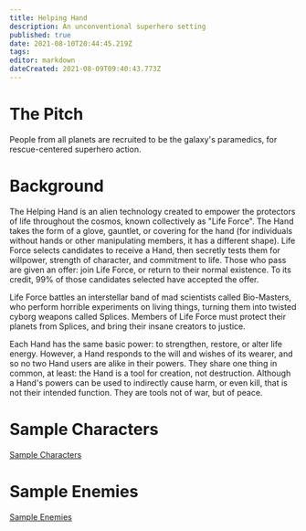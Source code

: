 ```yaml
---
title: Helping Hand
description: An unconventional superhero setting
published: true
date: 2021-08-10T20:44:45.219Z
tags: 
editor: markdown
dateCreated: 2021-08-09T09:40:43.773Z
---
```


# The Pitch
People from all planets are recruited to be the galaxy's paramedics, for rescue-centered superhero action.

# Background
The Helping Hand is an alien technology created to empower the protectors of life throughout the cosmos, known collectively as "Life Force". The Hand takes the form of a glove, gauntlet, or covering for the hand (for individuals without hands or other manipulating members, it has a different shape). Life Force selects candidates to receive a Hand, then secretly tests them for willpower, strength of character, and commitment to life. Those who pass are given an offer: join Life Force, or return to their normal existence. To its credit, 99% of those candidates selected have accepted the offer.

Life Force battles an interstellar band of mad scientists called Bio-Masters, who perform horrible experiments on living things, turning them into twisted cyborg weapons called Splices. Members of Life Force must protect their planets from Splices, and bring their insane creators to justice.

Each Hand has the same basic power: to strengthen, restore, or alter life energy. However, a Hand responds to the will and wishes of its wearer, and so no two Hand users are alike in their powers. They share one thing in common, at least: the Hand is a tool for creation, not destruction. Although a Hand's powers can be used to indirectly cause harm, or even kill, that is not their intended function. They are tools not of war, but of peace.

# Sample Characters

[Sample Characters](characters)

# Sample Enemies

[Sample Enemies](enemies)